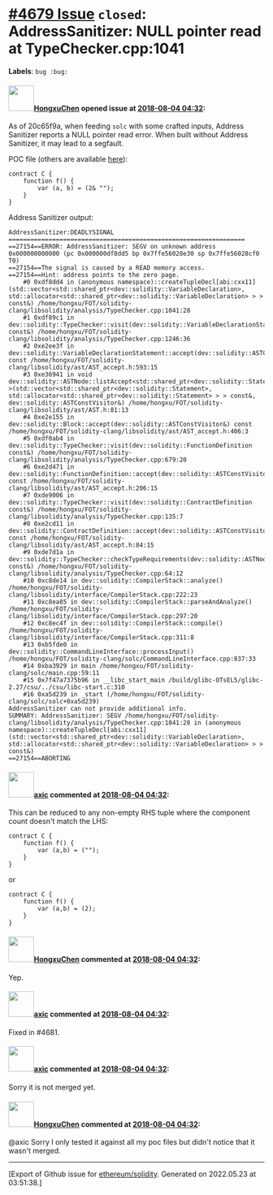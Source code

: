 # [\#4679 Issue](https://github.com/ethereum/solidity/issues/4679) `closed`: AddressSanitizer: NULL pointer read at TypeChecker.cpp:1041
**Labels**: `bug :bug:`


#### <img src="https://avatars.githubusercontent.com/u/843267?u=cde702963e5f0bc24b3f9bb5869fd784546169e8&v=4" width="50">[HongxuChen](https://github.com/HongxuChen) opened issue at [2018-08-04 04:32](https://github.com/ethereum/solidity/issues/4679):

As of 20c65f9a, when feeding `solc` with some crafted inputs, Address Sanitizer reports a NULL pointer read error. When built without Address Sanitizer, it may lead to a segfault.

POC file (others are available [here](https://github.com/ntu-sec/pocs/tree/master/solidity-20c65f9a/crashes)):

```solidity
contract C {
    function f() {
        var (a, b) = (2& "");
    }
}
```

Address Sanitizer output:
```
AddressSanitizer:DEADLYSIGNAL
=================================================================
==27154==ERROR: AddressSanitizer: SEGV on unknown address 0x000000000000 (pc 0x000000df8dd5 bp 0x7ffe56028e30 sp 0x7ffe56028cf0 T0)
==27154==The signal is caused by a READ memory access.
==27154==Hint: address points to the zero page.
    #0 0xdf8dd4 in (anonymous namespace)::createTupleDecl[abi:cxx11](std::vector<std::shared_ptr<dev::solidity::VariableDeclaration>, std::allocator<std::shared_ptr<dev::solidity::VariableDeclaration> > > const&) /home/hongxu/FOT/solidity-clang/libsolidity/analysis/TypeChecker.cpp:1041:28
    #1 0xdf89c1 in dev::solidity::TypeChecker::visit(dev::solidity::VariableDeclarationStatement const&) /home/hongxu/FOT/solidity-clang/libsolidity/analysis/TypeChecker.cpp:1246:36
    #2 0xe2ee3f in dev::solidity::VariableDeclarationStatement::accept(dev::solidity::ASTConstVisitor&) const /home/hongxu/FOT/solidity-clang/libsolidity/ast/AST_accept.h:593:15
    #3 0xe36941 in void dev::solidity::ASTNode::listAccept<std::shared_ptr<dev::solidity::Statement> >(std::vector<std::shared_ptr<dev::solidity::Statement>, std::allocator<std::shared_ptr<dev::solidity::Statement> > > const&, dev::solidity::ASTConstVisitor&) /home/hongxu/FOT/solidity-clang/libsolidity/ast/AST.h:81:13
    #4 0xe2e155 in dev::solidity::Block::accept(dev::solidity::ASTConstVisitor&) const /home/hongxu/FOT/solidity-clang/libsolidity/ast/AST_accept.h:406:3
    #5 0xdf0ab4 in dev::solidity::TypeChecker::visit(dev::solidity::FunctionDefinition const&) /home/hongxu/FOT/solidity-clang/libsolidity/analysis/TypeChecker.cpp:679:20
    #6 0xe2d471 in dev::solidity::FunctionDefinition::accept(dev::solidity::ASTConstVisitor&) const /home/hongxu/FOT/solidity-clang/libsolidity/ast/AST_accept.h:206:15
    #7 0xde9006 in dev::solidity::TypeChecker::visit(dev::solidity::ContractDefinition const&) /home/hongxu/FOT/solidity-clang/libsolidity/analysis/TypeChecker.cpp:135:7
    #8 0xe2cd11 in dev::solidity::ContractDefinition::accept(dev::solidity::ASTConstVisitor&) const /home/hongxu/FOT/solidity-clang/libsolidity/ast/AST_accept.h:84:15
    #9 0xde7d1a in dev::solidity::TypeChecker::checkTypeRequirements(dev::solidity::ASTNode const&) /home/hongxu/FOT/solidity-clang/libsolidity/analysis/TypeChecker.cpp:64:12
    #10 0xc8de14 in dev::solidity::CompilerStack::analyze() /home/hongxu/FOT/solidity-clang/libsolidity/interface/CompilerStack.cpp:222:23
    #11 0xc8ea85 in dev::solidity::CompilerStack::parseAndAnalyze() /home/hongxu/FOT/solidity-clang/libsolidity/interface/CompilerStack.cpp:297:20
    #12 0xc8ec4f in dev::solidity::CompilerStack::compile() /home/hongxu/FOT/solidity-clang/libsolidity/interface/CompilerStack.cpp:311:8
    #13 0xb5fde0 in dev::solidity::CommandLineInterface::processInput() /home/hongxu/FOT/solidity-clang/solc/CommandLineInterface.cpp:837:33
    #14 0xba3929 in main /home/hongxu/FOT/solidity-clang/solc/main.cpp:59:11
    #15 0x7f47a7375b96 in __libc_start_main /build/glibc-OTsEL5/glibc-2.27/csu/../csu/libc-start.c:310
    #16 0xa5d239 in _start (/home/hongxu/FOT/solidity-clang/solc/solc+0xa5d239)
AddressSanitizer can not provide additional info.
SUMMARY: AddressSanitizer: SEGV /home/hongxu/FOT/solidity-clang/libsolidity/analysis/TypeChecker.cpp:1041:28 in (anonymous namespace)::createTupleDecl[abi:cxx11](std::vector<std::shared_ptr<dev::solidity::VariableDeclaration>, std::allocator<std::shared_ptr<dev::solidity::VariableDeclaration> > > const&)
==27154==ABORTING
```

#### <img src="https://avatars.githubusercontent.com/u/20340?v=4" width="50">[axic](https://github.com/axic) commented at [2018-08-04 04:32](https://github.com/ethereum/solidity/issues/4679#issuecomment-410446512):

This can be reduced to any non-empty RHS tuple where the component count doesn't match the LHS:
```
contract C {
    function f() {
        var (a,b) = ("");
    }
}
```
or
```
contract C {
    function f() {
        var (a,b) = (2);
    }
}
```

#### <img src="https://avatars.githubusercontent.com/u/843267?u=cde702963e5f0bc24b3f9bb5869fd784546169e8&v=4" width="50">[HongxuChen](https://github.com/HongxuChen) commented at [2018-08-04 04:32](https://github.com/ethereum/solidity/issues/4679#issuecomment-410447039):

Yep.

#### <img src="https://avatars.githubusercontent.com/u/20340?v=4" width="50">[axic](https://github.com/axic) commented at [2018-08-04 04:32](https://github.com/ethereum/solidity/issues/4679#issuecomment-410452801):

Fixed in #4681.

#### <img src="https://avatars.githubusercontent.com/u/20340?v=4" width="50">[axic](https://github.com/axic) commented at [2018-08-04 04:32](https://github.com/ethereum/solidity/issues/4679#issuecomment-410457211):

Sorry it is not merged yet.

#### <img src="https://avatars.githubusercontent.com/u/843267?u=cde702963e5f0bc24b3f9bb5869fd784546169e8&v=4" width="50">[HongxuChen](https://github.com/HongxuChen) commented at [2018-08-04 04:32](https://github.com/ethereum/solidity/issues/4679#issuecomment-410457571):

@axic  Sorry I only tested it against all my poc files but didn't notice that it wasn't merged.


-------------------------------------------------------------------------------



[Export of Github issue for [ethereum/solidity](https://github.com/ethereum/solidity). Generated on 2022.05.23 at 03:51:38.]
